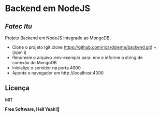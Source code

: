 # Backend em NodeJS
## _Fatec Itu_

Projeto Backend em NodeJS integrado ao MongoDB.

- Clone o projeto (git clone https://github.com/ricardoleme/backend.git) + (npm i)
- Renomeie o arquivo .env-exemplo para .env e informe a string de conexão do MongoDB
- Inicialize o servidor na porta 4000
- Aponte o navegador em http://localhost:4000

## Licença

MIT

**Free Software, Hell Yeah!🐧** 
